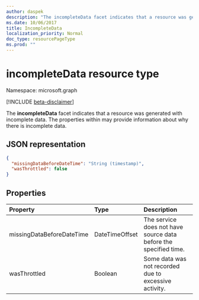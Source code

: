 ```yaml
---
author: daspek
description: "The incompleteData facet indicates that a resource was generated with incomplete data."
ms.date: 10/06/2017
title: IncompleteData
localization_priority: Normal
doc_type: resourcePageType
ms.prod: ""
---
```

# incompleteData resource type

Namespace: microsoft.graph

 [!INCLUDE [beta-disclaimer](../../includes/beta-disclaimer.md)]

The **incompleteData** facet indicates that a resource was generated with incomplete data.
The properties within may provide information about why there is incomplete data.

## JSON representation

<!-- { "blockType": "resource", "@type": "microsoft.graph.incompleteData" } -->

```json
{
  "missingDataBeforeDateTime": "String (timestamp)",
  "wasThrottled": false
}
```

## Properties

| Property                  | Type           | Description
|:--------------------------|:---------------|:--------------------------------
| missingDataBeforeDateTime | DateTimeOffset | The service does not have source data before the specified time.
| wasThrottled              | Boolean        | Some data was not recorded due to excessive activity.

<!--
{
  "type": "#page.annotation",
  "section": "documentation",
  "tocPath": "Facets/IncompleteData",
  "suppressions": []
}
-->
